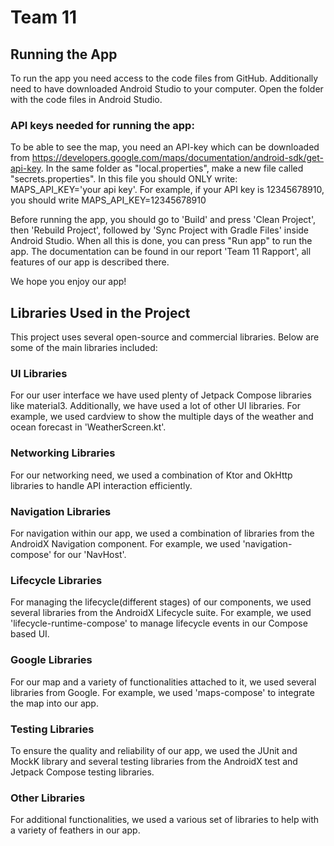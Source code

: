 # Team 11

## Running the App
To run the app you need access to the code files from GitHub. Additionally need to have downloaded Android Studio to your computer.
Open the folder with the code files in Android Studio.
  
  ### API keys needed for running the app:
  To be able to see the map, you need an API-key which can be downloaded from https://developers.google.com/maps/documentation/android-sdk/get-api-key.
  In the same folder as "local.properties", make a new file called "secrets.properties".
  In this file you should ONLY write: MAPS_API_KEY='your api key'.
  For example, if your API key is 12345678910, you should write MAPS_API_KEY=12345678910

Before running the app, you should go to 'Build' and press 'Clean Project', then 'Rebuild Project', followed by 'Sync Project with Gradle Files' inside Android Studio.
When all this is done, you can press "Run app" to run the app.
The documentation can be found in our report 'Team 11 Rapport', all features of our app is described there.

We hope you enjoy our app!

## Libraries Used in the Project
This project uses several open-source and commercial libraries. Below are some of the main libraries included:

  ### UI Libraries
  For our user interface we have used plenty of Jetpack Compose libraries like material3. 
  Additionally, we have used a lot of other UI libraries. For example, we used cardview to show the multiple days of the weather and ocean forecast in 'WeatherScreen.kt'.

  ### Networking Libraries
  For our networking need, we used a combination of Ktor and OkHttp libraries to handle API interaction efficiently. 

  ### Navigation Libraries
  For navigation within our app, we used a combination of libraries from the AndroidX Navigation component.
  For example, we used 'navigation-compose' for our 'NavHost'. 

  ### Lifecycle Libraries
  For managing the lifecycle(different stages) of our components, we used several libraries from the AndroidX Lifecycle suite. 
  For example, we used 'lifecycle-runtime-compose' to manage lifecycle events in our Compose based UI. 

  ### Google Libraries
  For our map and a variety of functionalities attached to it, we used several libraries from Google. 
  For example, we used  'maps-compose' to integrate the map into our app. 

  ### Testing Libraries
  To ensure the quality and reliability of our app, we used the JUnit and MockK library and several testing libraries from the AndroidX test and Jetpack Compose testing libraries.

  ### Other Libraries 
  For additional functionalities, we used a various set of libraries to help with a variety of feathers in our app.
 
